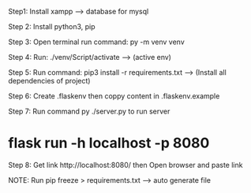 Step1: Install xampp --> database for mysql

Step 2: Install python3, pip

Step 3: Open terminal run command: py -m venv venv

Step 4: Run: ./venv/Script/activate --> (active env)

Step 5: Run command: pip3 install -r requirements.txt --> (Install all dependencies of project)

Step 6: Create .flaskenv then coppy content in .flaskenv.example

Step 7: Run command py ./server.py to run server

# flask run -h localhost -p 8080

Step 8: Get link http://localhost:8080/ then Open browser and paste link

NOTE: Run pip freeze > requirements.txt --> auto generate file
